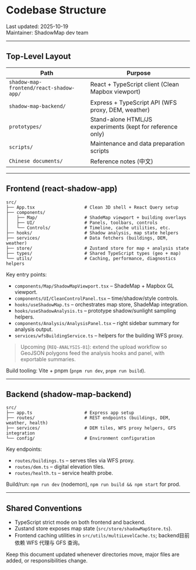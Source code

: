 # Codebase Structure

Last updated: 2025-10-19  
Maintainer: ShadowMap dev team

---

## Top-Level Layout

| Path | Purpose |
| --- | --- |
| `shadow-map-frontend/react-shadow-app/` | React + TypeScript client (Clean Mapbox viewport) |
| `shadow-map-backend/` | Express + TypeScript API (WFS proxy, DEM, weather) |
| `prototypes/` | Stand-alone HTML/JS experiments (kept for reference only) |
| `scripts/` | Maintenance and data preparation scripts |
| `Chinese documents/` | Reference notes (中文) |

---

## Frontend (react-shadow-app)

```
src/
├── App.tsx                   # Clean 3D shell + React Query setup
├── components/
│   ├── Map/                  # ShadeMap viewport + building overlays
│   ├── UI/                   # Panels, toolbars, controls
│   └── Controls/             # Timeline, cache utilities, etc.
├── hooks/                    # Shadow analysis, map state helpers
├── services/                 # Data fetchers (buildings, DEM, weather)
├── store/                    # Zustand store for map + analysis state
├── types/                    # Shared TypeScript types (geo + map)
└── utils/                    # Caching, performance, diagnostics helpers
```

Key entry points:

- `components/Map/ShadowMapViewport.tsx` – ShadeMap + Mapbox GL viewport.
- `components/UI/CleanControlPanel.tsx` – time/shadow/style controls.
- `hooks/useShadowMap.ts` – orchestrates map store, ShadeMap integration.
- `hooks/useShadowAnalysis.ts` – prototype shadow/sunlight sampling helpers.
- `components/Analysis/AnalysisPanel.tsx` – right sidebar summary for analysis output.
- `services/wfsBuildingService.ts` – helpers for the building WFS proxy.

> Upcoming (`REQ-ANALYSIS-01`): extend the upload workflow so GeoJSON polygons feed the analysis hooks and panel, with exportable summaries.

Build tooling: Vite + pnpm (`pnpm run dev`, `pnpm run build`).

---

## Backend (shadow-map-backend)

```
src/
├── app.ts                    # Express app setup
├── routes/                   # REST endpoints (buildings, DEM, weather, health)
├── services/                 # DEM tiles, WFS proxy helpers, GFS integration
└── config/                   # Environment configuration
```

Key endpoints:

- `routes/buildings.ts` – serves tiles via WFS proxy.
- `routes/dem.ts` – digital elevation tiles.
- `routes/health.ts` – service health probe.

Build/run: `npm run dev` (nodemon), `npm run build && npm start` for prod.

---

## Shared Conventions

- TypeScript strict mode on both frontend and backend.
- Zustand store exposes map state (`src/store/shadowMapStore.ts`).
- Frontend caching utilities in `src/utils/multiLevelCache.ts`; backend目前依赖 WFS 代理与 GFS 查询。

Keep this document updated whenever directories move, major files are added, or responsibilities change.
